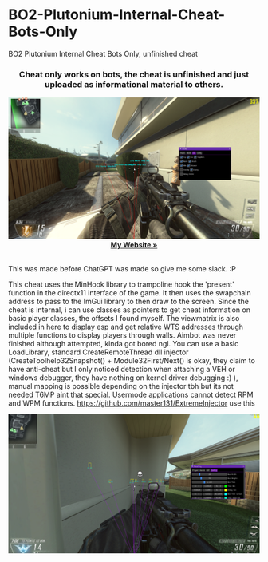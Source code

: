 # BO2-Plutonium-Internal-Cheat-Bots-Only
BO2 Plutonium Internal Cheat Bots Only, unfinished cheat
<h3 align="center">Cheat only works on bots, the cheat is unfinished and just uploaded as informational material to others.</h3>

  <p align="center">
    <img src="Images/example.png" alt="Logo" >
    <br />
    <a href="https://iiferedon.xyz"><strong>My Website »</strong></a>
    <br />
    <br />
  </p>
</div>
This was made before ChatGPT was made so give me some slack. :P

This cheat uses the MinHook library to trampoline hook the 'present' function in the directx11 interface of the game. It then uses the swapchain address to pass to the ImGui library to then draw to the screen. Since the cheat is internal, i can use classes as pointers to get cheat information on basic player classes, the offsets I found myself. The viewmatrix is also included in here to display esp and get relative WTS addresses through multiple functions to display players through walls. Aimbot was never finished although attempted, kinda got bored ngl.
You can use a basic LoadLibrary, standard CreateRemoteThread dll injector (CreateToolhelp32Snapshot() + Module32First/Next() is okay, they claim to have anti-cheat but I only noticed detection when attaching a VEH or windows debugger, they have nothing on kernel driver debugging :) ), manual mapping is possible depending on the injector tbh but its not needed T6MP aint that special. Usermode applications cannot detect RPM and WPM functions. 
https://github.com/master131/ExtremeInjector use this
<p align="center">
    <img src="Images/Capture222.PNG" alt="Logo" >
  </p>
</div>

